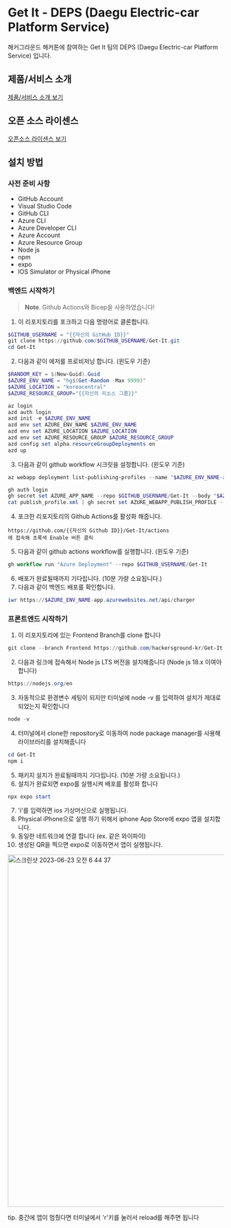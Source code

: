 # Get It - DEPS (Daegu Electric-car Platform Service)

해커그라운드 해커톤에 참여하는 Get It 팀의 DEPS (Daegu Electric-car Platform Service) 입니다.

## 제품/서비스 소개

<!-- 아래 링크는 지우지 마세요 -->
[제품/서비스 소개 보기](TOPIC.md)
<!-- 위 링크는 지우지 마세요 -->

## 오픈 소스 라이센스

<!-- 아래 링크는 지우지 마세요 -->
[오픈소스 라이센스 보기](./LICENSE)
<!-- 위 링크는 지우지 마세요 -->

## 설치 방법
### 사전 준비 사항

- GitHub Account
- Visual Studio Code
- GitHub CLI
- Azure CLI
- Azure Developer CLI
- Azure Account
- Azure Resource Group
- Node js
- npm
- expo
- IOS Simulator or Physical iPhone

### 백엔드 시작하기
> **Note**. Github Actions와 Bicep을 사용하였습니다!

1. 이 리포지토리를 포크하고 다음 명령어로 클론합니다.
```ps1
$GITHUB_USERNAME = "{{자신의 GitHub ID}}"
git clone https://github.com/$GITHUB_USERNAME/Get-It.git
cd Get-It
```
2. 다음과 같이 에저를 프로비저닝 합니다. (윈도우 기준)
```ps1
$RANDOM_KEY = $(New-Guid).Guid
$AZURE_ENV_NAME = "hg$(Get-Random -Max 9999)"
$AZURE_LOCATION = "koreacentral"
$AZURE_RESOURCE_GROUP="{{자신의 리소스 그룹}}"

az login
azd auth login
azd init -e $AZURE_ENV_NAME
azd env set AZURE_ENV_NAME $AZURE_ENV_NAME
azd env set AZURE_LOCATION $AZURE_LOCATION
azd env set AZURE_RESOURCE_GROUP $AZURE_RESOURCE_GROUP
azd config set alpha.resourceGroupDeployments on
azd up
```
3. 다음과 같이 github workflow 시크릿을 설정합니다. (윈도우 기준)
```ps1
az webapp deployment list-publishing-profiles --name "$AZURE_ENV_NAME-app" --resource-group $AZURE_RESOURCE_GROUP --xml > publish_profile.xml

gh auth login
gh secret set AZURE_APP_NAME --repo $GITHUB_USERNAME/Get-It --body "$AZURE_ENV_NAME"
cat publish_profile.xml | gh secret set AZURE_WEBAPP_PUBLISH_PROFILE --repo $GITHUB_USERNAME/Get-It
```
4. 포크한 리포지토리의 Github Actions를 활성화 해줍니다.
```
https://github.com/{{자신의 Github ID}}/Get-It/actions
에 접속해 초록색 Enable 버튼 클릭
```
5. 다음과 같이 github actions workflow를 실행합니다. (윈도우 기준)
```ps1
gh workflow run "Azure Deployment" --repo $GITHUB_USERNAME/Get-It
```
6. 배포가 완료될때까지 기다립니다. (10분 가량 소요됩니다.)
7. 다음과 같이 백엔드 배포를 확인합니다.
```ps1
iwr https://$AZURE_ENV_NAME-app.azurewebsites.net/api/charger
```
### 프론트엔드 시작하기
1. 이 리포지토리에 있는 Frontend Branch를 clone 합니다
```ps1
git clone --branch Frontend https://github.com/hackersground-kr/Get-It.git
```
2. 다음과 링크에 접속해서 Node js LTS 버전을 설치해줍니다 (Node js 18.x 이여야합니다)
```ps1
https://nodejs.org/en
```
3. 자동적으로 환경변수 세팅이 되지만 터미널에 node -v 를 입력하여 설치가 제대로 되었는지 확인합니다
```ps1
node -v
```
4. 터미널에서 clone한 repository로 이동하여 node package manager를 사용해 라이브러리를 설치해줍니다
```ps1
cd Get-It
npm i
```
5. 패키지 설치가 완료될때까지 기다립니다. (10분 가량 소요됩니다.)
6. 설치가 완료되면 expo를 실행시켜 배포를 활성화 합니다
```ps1
npx expo start
```
7. 'i'를 입력하면 ios 가상머신으로 실행됩니다.
8. Physical iPhone으로 실행 하기 위해서 iphone App Store에 expo 앱을 설치합니다. 
9. 동일한 네트워크에 연결 합니다 (ex. 같은 와이파이)
10. 생성된 QR을 찍으면 expo로 이동하면서 앱이 실행됩니다.
<img width="822" alt="스크린샷 2023-06-23 오전 6 44 37" src="https://github.com/hackersground-kr/Get-It/assets/58356850/01f0e198-4db7-478e-911b-3bdde9e31bd5">

tip. 중간에 앱이 멈췄다면 터미널에서 'r'키를 눌러서 reload를 해주면 됩니다

